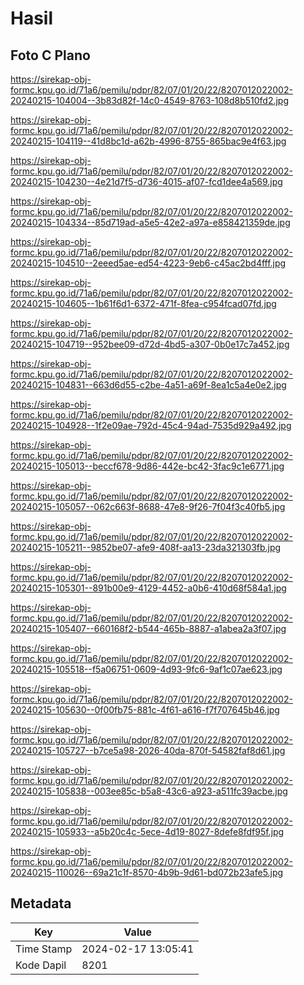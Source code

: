 # Hasil

## Foto C Plano

https://sirekap-obj-formc.kpu.go.id/71a6/pemilu/pdpr/82/07/01/20/22/8207012022002-20240215-104004--3b83d82f-14c0-4549-8763-108d8b510fd2.jpg

https://sirekap-obj-formc.kpu.go.id/71a6/pemilu/pdpr/82/07/01/20/22/8207012022002-20240215-104119--41d8bc1d-a62b-4996-8755-865bac9e4f63.jpg

https://sirekap-obj-formc.kpu.go.id/71a6/pemilu/pdpr/82/07/01/20/22/8207012022002-20240215-104230--4e21d7f5-d736-4015-af07-fcd1dee4a569.jpg

https://sirekap-obj-formc.kpu.go.id/71a6/pemilu/pdpr/82/07/01/20/22/8207012022002-20240215-104334--85d719ad-a5e5-42e2-a97a-e858421359de.jpg

https://sirekap-obj-formc.kpu.go.id/71a6/pemilu/pdpr/82/07/01/20/22/8207012022002-20240215-104510--2eeed5ae-ed54-4223-9eb6-c45ac2bd4fff.jpg

https://sirekap-obj-formc.kpu.go.id/71a6/pemilu/pdpr/82/07/01/20/22/8207012022002-20240215-104605--1b61f6d1-6372-471f-8fea-c954fcad07fd.jpg

https://sirekap-obj-formc.kpu.go.id/71a6/pemilu/pdpr/82/07/01/20/22/8207012022002-20240215-104719--952bee09-d72d-4bd5-a307-0b0e17c7a452.jpg

https://sirekap-obj-formc.kpu.go.id/71a6/pemilu/pdpr/82/07/01/20/22/8207012022002-20240215-104831--663d6d55-c2be-4a51-a69f-8ea1c5a4e0e2.jpg

https://sirekap-obj-formc.kpu.go.id/71a6/pemilu/pdpr/82/07/01/20/22/8207012022002-20240215-104928--1f2e09ae-792d-45c4-94ad-7535d929a492.jpg

https://sirekap-obj-formc.kpu.go.id/71a6/pemilu/pdpr/82/07/01/20/22/8207012022002-20240215-105013--beccf678-9d86-442e-bc42-3fac9c1e6771.jpg

https://sirekap-obj-formc.kpu.go.id/71a6/pemilu/pdpr/82/07/01/20/22/8207012022002-20240215-105057--062c663f-8688-47e8-9f26-7f04f3c40fb5.jpg

https://sirekap-obj-formc.kpu.go.id/71a6/pemilu/pdpr/82/07/01/20/22/8207012022002-20240215-105211--9852be07-afe9-408f-aa13-23da321303fb.jpg

https://sirekap-obj-formc.kpu.go.id/71a6/pemilu/pdpr/82/07/01/20/22/8207012022002-20240215-105301--891b00e9-4129-4452-a0b6-410d68f584a1.jpg

https://sirekap-obj-formc.kpu.go.id/71a6/pemilu/pdpr/82/07/01/20/22/8207012022002-20240215-105407--660168f2-b544-465b-8887-a1abea2a3f07.jpg

https://sirekap-obj-formc.kpu.go.id/71a6/pemilu/pdpr/82/07/01/20/22/8207012022002-20240215-105518--f5a06751-0609-4d93-9fc6-9af1c07ae623.jpg

https://sirekap-obj-formc.kpu.go.id/71a6/pemilu/pdpr/82/07/01/20/22/8207012022002-20240215-105630--0f00fb75-881c-4f61-a616-f7f707645b46.jpg

https://sirekap-obj-formc.kpu.go.id/71a6/pemilu/pdpr/82/07/01/20/22/8207012022002-20240215-105727--b7ce5a98-2026-40da-870f-54582faf8d61.jpg

https://sirekap-obj-formc.kpu.go.id/71a6/pemilu/pdpr/82/07/01/20/22/8207012022002-20240215-105838--003ee85c-b5a8-43c6-a923-a511fc39acbe.jpg

https://sirekap-obj-formc.kpu.go.id/71a6/pemilu/pdpr/82/07/01/20/22/8207012022002-20240215-105933--a5b20c4c-5ece-4d19-8027-8defe8fdf95f.jpg

https://sirekap-obj-formc.kpu.go.id/71a6/pemilu/pdpr/82/07/01/20/22/8207012022002-20240215-110026--69a21c1f-8570-4b9b-9d61-bd072b23afe5.jpg


## Metadata

| Key        | Value               |
| ---------- | ------------------- |
| Time Stamp | 2024-02-17 13:05:41 |
| Kode Dapil | 8201                |



